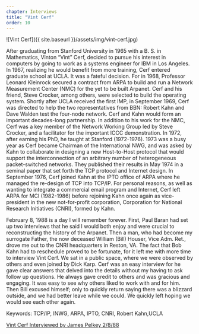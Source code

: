 ```yaml
---
chapter: Interviews
title: "Vint Cerf"
order: 10
---
```


![Vint Cerf]({{ site.baseurl }}/assets/img/vint-cerf.jpg)

After graduating from Stanford University in 1965 with a B. S. in Mathematics, Vinton “Vint” Cerf, decided to pursue his interest in computers by going to work as a systems engineer for IBM in Los Angeles. In 1967, realizing he would benefit from more training, Cerf entered graduate school at UCLA. It was a fateful decision. For in 1968, Professor Leonard Kleinrock secured a contract from ARPA to build and run a Network Measurement Center (NMC) for the yet to be built Arpanet. Cerf and his friend, Steve Crocker, among others, were selected to build the operating system. Shortly after UCLA received the first IMP, in September 1969, Cerf was directed to help the two representatives from BBN: Robert Kahn and Dave Walden test the four-node network. Cerf and Kahn would form an important decades-long partnership. In addition to his work for the NMC, Cerf was a key member of the Network Working Group led by Steve Crocker, and a facilitator for the important ICCC demonstration. In 1972, after earning his PhD, he taught at Stanford (1972-1976). 1973 was a busy year as Cerf became Chairman of the International NWG, and was asked by Kahn to collaborate in designing a new Host-to-Host protocol that would support the interconnection of an arbitrary number of heterogeneous packet-switched networks. They published their results in May 1974 in a seminal paper that set forth the TCP protocol and Internet design. In September 1976, Cerf joined Kahn at the IPTO office of ARPA where he managed the re-design of TCP into TCP/IP. For personal reasons, as well as wanting to integrate a commercial email program and Internet, Cerf left ARPA for MCI (1982-1986) before rejoining Kahn once again as vice-president in the new not-for-profit corporation, Corporation for National Research Initiatives (CNRI), formed by Kahn.

February 8, 1988 is a day I will remember forever. First, Paul Baran had set up two interviews that he said I would both enjoy and were crucial to reconstructing the history of the Arpanet. Then a man, who had become my surrogate Father, the now deceased William (Bill) Houser, Vice Adm. Ret., drove me out to the CNRI headquarters in Reston, VA. The fact that Bob Kahn had to reschedule proved to be fortunate, for it left me with more time to interview Vint Cerf. We sat in a public space, where we were observed by others and even joined by Dick Karp. Cerf was an easy interview for he gave clear answers that delved into the details without my having to ask follow up questions. He always gave credit to others and was gracious and engaging. It was easy to see why others liked to work with and for him. Then Bill excused himself; only to quickly return saying there was a blizzard outside, and we had better leave while we could. We quickly left hoping we would see each other again.

Keywords: TCP/IP, INWG, ARPA, IPTO, CNRI, Robert Kahn,UCLA

[Vint Cerf Interviewed by James Pelkey 2/8/88](https://archive.computerhistory.org/resources/access/text/2015/11/102738017-05-01-acc.pdf)
